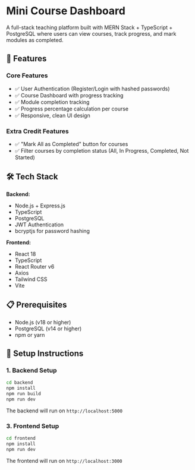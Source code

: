 # Mini Course Dashboard

A full-stack teaching platform built with MERN Stack + TypeScript + PostgreSQL where users can view courses, track progress, and mark modules as completed.

## 🚀 Features

### Core Features

- ✅ User Authentication (Register/Login with hashed passwords)
- ✅ Course Dashboard with progress tracking
- ✅ Module completion tracking
- ✅ Progress percentage calculation per course
- ✅ Responsive, clean UI design

### Extra Credit Features

- ✅ "Mark All as Completed" button for courses
- ✅ Filter courses by completion status (All, In Progress, Completed, Not Started)

## 🛠️ Tech Stack

**Backend:**

- Node.js + Express.js
- TypeScript
- PostgreSQL
- JWT Authentication
- bcryptjs for password hashing

**Frontend:**

- React 18
- TypeScript
- React Router v6
- Axios
- Tailwind CSS
- Vite

## 📋 Prerequisites

- Node.js (v18 or higher)
- PostgreSQL (v14 or higher)
- npm or yarn

## 🔧 Setup Instructions

### 1. Backend Setup

```bash
cd backend
npm install
npm run build
npm run dev
```

The backend will run on `http://localhost:5000`

### 3. Frontend Setup

```bash
cd frontend
npm install
npm run dev
```

The frontend will run on `http://localhost:3000`

